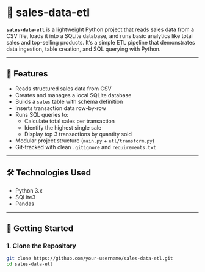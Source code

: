 # 🧾 sales-data-etl

**`sales-data-etl`** is a lightweight Python project that reads sales data from a CSV file, loads it into a SQLite database, and runs basic analytics like total sales and top-selling products. It’s a simple ETL pipeline that demonstrates data ingestion, table creation, and SQL querying with Python.

---

## 📌 Features

- Reads structured sales data from CSV
- Creates and manages a local SQLite database
- Builds a `sales` table with schema definition
- Inserts transaction data row-by-row
- Runs SQL queries to:
  - Calculate total sales per transaction
  - Identify the highest single sale
  - Display top 3 transactions by quantity sold
- Modular project structure (`main.py` + `etl/transform.py`)
- Git-tracked with clean `.gitignore` and `requirements.txt`

---

## 🛠️ Technologies Used

- Python 3.x
- SQLite3
- Pandas

---

## 🚀 Getting Started

### 1. Clone the Repository

```bash
git clone https://github.com/your-username/sales-data-etl.git
cd sales-data-etl

